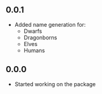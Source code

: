 ## 0.0.1

- Added name generation for:
    - Dwarfs
    - Dragonborns
    - Elves
    - Humans

## 0.0.0

- Started working on the package 
